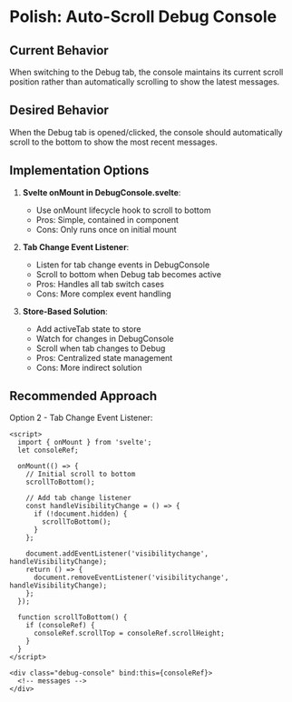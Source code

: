 # Polish: Auto-Scroll Debug Console

## Current Behavior
When switching to the Debug tab, the console maintains its current scroll position rather than automatically scrolling to show the latest messages.

## Desired Behavior
When the Debug tab is opened/clicked, the console should automatically scroll to the bottom to show the most recent messages.

## Implementation Options
1. **Svelte onMount in DebugConsole.svelte**:
   - Use onMount lifecycle hook to scroll to bottom
   - Pros: Simple, contained in component
   - Cons: Only runs once on initial mount

2. **Tab Change Event Listener**:
   - Listen for tab change events in DebugConsole
   - Scroll to bottom when Debug tab becomes active
   - Pros: Handles all tab switch cases
   - Cons: More complex event handling

3. **Store-Based Solution**:
   - Add activeTab state to store
   - Watch for changes in DebugConsole
   - Scroll when tab changes to Debug
   - Pros: Centralized state management
   - Cons: More indirect solution

## Recommended Approach
Option 2 - Tab Change Event Listener:
```svelte
<script>
  import { onMount } from 'svelte';
  let consoleRef;

  onMount(() => {
    // Initial scroll to bottom
    scrollToBottom();
    
    // Add tab change listener
    const handleVisibilityChange = () => {
      if (!document.hidden) {
        scrollToBottom();
      }
    };
    
    document.addEventListener('visibilitychange', handleVisibilityChange);
    return () => {
      document.removeEventListener('visibilitychange', handleVisibilityChange);
    };
  });

  function scrollToBottom() {
    if (consoleRef) {
      consoleRef.scrollTop = consoleRef.scrollHeight;
    }
  }
</script>

<div class="debug-console" bind:this={consoleRef}>
  <!-- messages -->
</div>